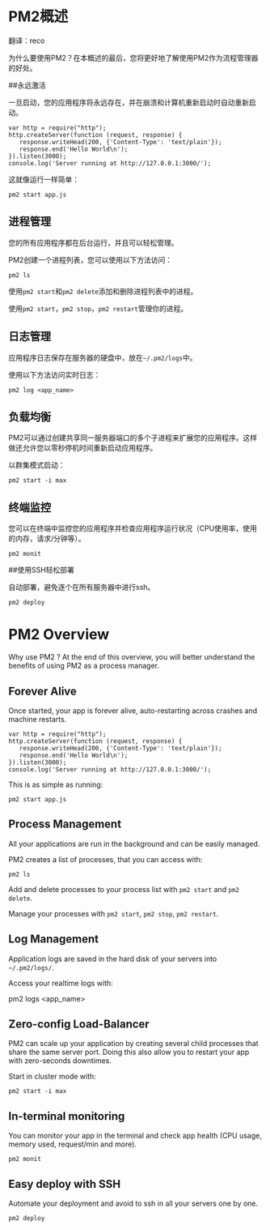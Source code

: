 # PM2概述

翻译：reco

为什么要使用PM2？在本概述的最后，您将更好地了解使用PM2作为流程管理器的好处。

##永远激活

一旦启动，您的应用程序将永远存在，并在崩溃和计算机重新启动时自动重新启动。
	
	var http = require("http");
	http.createServer(function (request, response) {
	   response.writeHead(200, {'Content-Type': 'text/plain'});
	   response.end('Hello World\n');
	}).listen(3000);
	console.log('Server running at http://127.0.0.1:3000/');

这就像运行一样简单：

	pm2 start app.js

## 进程管理

您的所有应用程序都在后台运行，并且可以轻松管理。

PM2创建一个进程列表，您可以使用以下方法访问：

	pm2 ls


使用`pm2 start`和`pm2 delete`添加和删除进程列表中的进程。

使用`pm2 start`，`pm2 stop`，`pm2 restart`管理你的进程。

## 日志管理

应用程序日志保存在服务器的硬盘中，放在`~/.pm2/logs`中。

使用以下方法访问实时日志：

	pm2 log <app_name>


## 负载均衡

PM2可以通过创建共享同一服务器端口的多个子进程来扩展您的应用程序。这样做还允许您以零秒停机时间重新启动应用程序。

以群集模式启动：

	pm2 start -i max


## 终端监控

您可以在终端中监控您的应用程序并检查应用程序运行状况（CPU使用率，使用的内存，请求/分钟等）。

	pm2 monit


##使用SSH轻松部署

自动部署，避免逐个在所有服务器中进行ssh。

	pm2 deploy



# PM2 Overview

Why use PM2 ? At the end of this overview, you will better understand the benefits of using PM2 as a process manager.

## Forever Alive

Once started, your app is forever alive, auto-restarting across crashes and machine restarts.

	var http = require("http");
	http.createServer(function (request, response) {
	   response.writeHead(200, {'Content-Type': 'text/plain'});
	   response.end('Hello World\n');
	}).listen(3000);
	console.log('Server running at http://127.0.0.1:3000/');

This is as simple as running:

	pm2 start app.js

## Process Management


All your applications are run in the background and can be easily managed.

PM2 creates a list of processes, that you can access with:

	pm2 ls


Add and delete processes to your process list with `pm2 start` and `pm2 delete`.

Manage your processes with `pm2 start`, `pm2 stop`, `pm2 restart`.

## Log Management

Application logs are saved in the hard disk of your servers into `~/.pm2/logs/`.

Access your realtime logs with:

pm2 logs <app_name>


## Zero-config Load-Balancer

PM2 can scale up your application by creating several child processes that share the same server port. Doing this also allow you to restart your app with zero-seconds downtimes.

Start in cluster mode with:

	pm2 start -i max


## In-terminal monitoring

You can monitor your app in the terminal and check app health (CPU usage, memory used, request/min and more).

	pm2 monit


## Easy deploy with SSH

Automate your deployment and avoid to ssh in all your servers one by one.

	pm2 deploy
